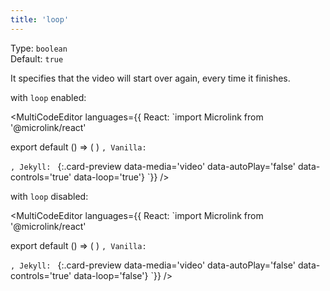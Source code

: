 ```yaml
---
title: 'loop'
--- 
```


Type: `boolean`<br/>
Default: `true`

It specifies that the video will start over again, every time it finishes.

with `loop` enabled:

<MultiCodeEditor languages={{
  React: `import Microlink from '@microlink/react' 
  
export default () => (
  <Microlink
    url='https://instagram.com/p/BXHj-DllyYU/'
    media='video'
    autoPlay={false}
    controls
    loop
  />
)
`, Vanilla: `
<script>
  document.addEventListener('DOMContentLoaded', function (event) {
    microlink('a', { media: 'video', autoPlay: false, controls: true, loop: true })
  })
</script>
`, Jekyll: `
[](https://instagram.com/p/BXHj-DllyYU/){:.card-preview data-media='video' data-autoPlay='false' data-controls='true' data-loop='true'}
`}} 
/>

<Microlink url='https://instagram.com/p/BXHj-DllyYU/' media='video' autoPlay={false} controls loop />

with `loop` disabled:

<MultiCodeEditor languages={{
  React: `import Microlink from '@microlink/react' 
  
export default () => (
  <Microlink
    url='https://instagram.com/p/BXHj-DllyYU/'
    media='video'
    autoPlay={false}
    controls
    loop={false}
  />
)
`, Vanilla: `
<script>
  document.addEventListener('DOMContentLoaded', function (event) {
    microlink('a', { media: 'video', autoPlay: false, controls: true, loop: false })
  })
</script>
`, Jekyll: `
[](https://instagram.com/p/BXHj-DllyYU/){:.card-preview data-media='video' data-autoPlay='false' data-controls='true' data-loop='false'}
`}} 
/>

<Microlink url='https://instagram.com/p/BXHj-DllyYU/' media='video' autoPlay={false} controls loop={false} />
